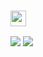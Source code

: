 
### <img src="https://media.giphy.com/media/hvRJCLFzcasrR4ia7z/giphy.gif" width="25px">

  <p align="left">
    <img src="https://img.shields.io/badge/C++-000000?style=flat-square&logo=C%2B%2B&logoColor=white"/>
    <img src="https://img.shields.io/badge/Unreal Engine-313131?style=flat-square&logo=Unrealengine&logoColor=white"/>
